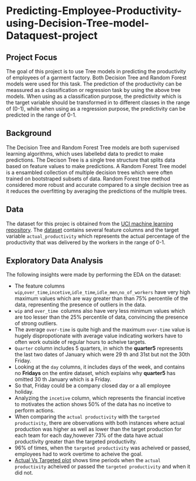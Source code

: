 # Predicting-Employee-Productivity-using-Decision-Tree-model-Dataquest-project

## Project Focus 

The goal of this project is to use Tree models in  predicting the productivity of employees of a garment factory. Both Decision Tree and Random Forest models were used for this task. The prediction of the productivity can be meassured as a classification or regression task by using the above tree models. When using as a classification purpose, the predictivity which is the target variable should be transformed in to different classes in the range of (0-1), while when using as a regression purpose, the predictivity can be predicted in the range of 0-1.

## Background 

The Decision Tree and Random Forest Tree models are both supervised learning algorithms, which uses labellebd data to predict to make predictions. The Decison Tree is a single tree structure that splits data based on feature values to make predictions. A Random Forest Tree model is a ensambled collection of  multiple decision trees which were often trained on bootstraped subsets of data. Random Forest tree method considered more robust and accurate compared to a single decision tree as it reduces the overfitting by  averaging the predictions of the multiple trees.

## Data

The dataset for this projec is obtained from the [UCI machine learning repository](https://archive.ics.uci.edu/dataset/597/productivity+prediction+of+garment+employees). The [dataset](Data/garments_worker_productivity.csv) contains several feature columns and the target variable `actual_productivity` which represents the actual percentage of the productivity that was delivered by the workers in the range of 0-1. 

## Exploratory Data Analysis 
The following insights were made by performing the EDA on the dataset:

- The feature columns `wip`,`over_time`,`incetive`,`idle_time`,`idle_men`,`no_of_workers` have very high maximum values which are way greater than than 75% percentile of the data, representing the presence of outliers in the data.
- `wip` and `over_time `columns also have very less minimum values which are too lesser than the 25% percentile of data, convincing the  presence of strong  outliers.
- The average `over-time` is quite high and the maximum `over-time` value is hugely dispropotionate with average value indicating workers have to often work outside of regular hours to acheive targets.
- `Quarter` column includes 5 quarters, in which the **quarter5** represents the last two dates of January which were  29 th and 31st but not the 30th Friday.
- Looking at the `day` columns, it includes days of the week, and contains no **Fridays** on the entire dataset, which explains why **quarter5** has omitted 30 th January which is a Friday.
- So that, Friday could be a company closed day or a all employee holiday.
- Analyzing the `incetive` column, which represents the financial incetive to motivates the action shows 50% of the data has no incetive to perform actions.
- When comparing the `actual productivity` with the `targeted productivity`, there are observations with both instances where actual production was higher as well as lower than the target production for each team for each day,however 73% of the data have actual productivity greater than the targeted productivity.
- 96% of times, when the `targeted productivity` was acheived or passed, employees had to work overtime to acheive the goal.
- [Actual Vs Targeted plot](Images/decision_tree_image1.png) shows time periods when the `actual productivity` acheived or passed the `targeted productivity` and when it did not.

